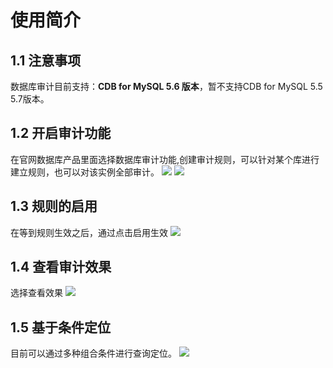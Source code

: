 # 使用简介
## 1.1 注意事项

数据库审计目前支持：**CDB for MySQL 5.6 版本**，暂不支持CDB for MySQL 5.5 5.7版本。


## 1.2 开启审计功能
在官网数据库产品里面选择数据库审计功能,创建审计规则，可以针对某个库进行建立规则，也可以对该实例全部审计。
![][image-sj1]
![][image-sj2]

## 1.3 规则的启用
在等到规则生效之后，通过点击启用生效
![][image-sj3]

## 1.4 查看审计效果
选择查看效果
![][image-sj4]

## 1.5 基于条件定位
目前可以通过多种组合条件进行查询定位。
![][image-sj5]





















[image-sj1]:https://mc.qcloudimg.com/static/img/d4c53267a2bb916bc116ddf470ff0038/shenji1.png
[image-sj2]:https://mc.qcloudimg.com/static/img/28b0b5b5444e595ff62c58fa4e71bef9/shenji2.png
[image-sj3]:https://mc.qcloudimg.com/static/img/f13631f51104fc7986b3f36b2831e903/shenji3.png
[image-sj4]:https://mc.qcloudimg.com/static/img/b0f0203e9adee66b24b02864b85490fa/shenji4.png
[image-sj5]:https://mc.qcloudimg.com/static/img/5562baa12150fdd30baef8333ba3dd3b/shenji6.png


